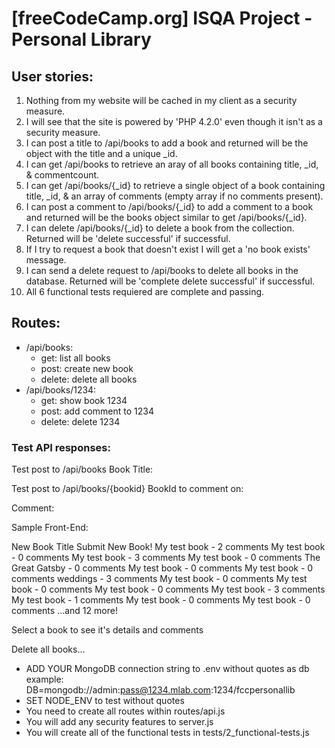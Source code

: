 # [freeCodeCamp.org] ISQA Project - Personal Library

## User stories:
1. Nothing from my website will be cached in my client as a security measure.
2. I will see that the site is powered by 'PHP 4.2.0' even though it isn't as a security measure.
3. I can post a title to /api/books to add a book and returned will be the object with the title and a unique _id.
4. I can get /api/books to retrieve an aray of all books containing title, _id, & commentcount.
5. I can get /api/books/{_id} to retrieve a single object of a book containing title, _id, & an array of comments (empty array if no comments present).
6. I can post a comment to /api/books/{_id} to add a comment to a book and returned will be the books object similar to get /api/books/{_id}.
7. I can delete /api/books/{_id} to delete a book from the collection. Returned will be 'delete successful' if successful.
8. If I try to request a book that doesn't exist I will get a 'no book exists' message.
9. I can send a delete request to /api/books to delete all books in the database. Returned will be 'complete delete successful' if successful.
10. All 6 functional tests requiered are complete and passing.

## Routes:
- /api/books:
  - get: list all books
  - post: create new book
  - delete: delete all books
- /api/books/1234:
  - get: show book 1234
  - post: add comment to 1234
  - delete: delete 1234
### Test API responses:
Test post to /api/books
Book Title:


Test post to /api/books/{bookid}
BookId to comment on:


Comment:


Sample Front-End:

New Book Title
  Submit New Book!
My test book - 2 comments
My test book - 0 comments
My test book - 3 comments
My test book - 0 comments
The Great Gatsby - 0 comments
My test book - 0 comments
My test book - 0 comments
weddings - 3 comments
My test book - 0 comments
My test book - 0 comments
My test book - 0 comments
My test book - 3 comments
My test book - 1 comments
My test book - 0 comments
My test book - 0 comments
...and 12 more!

Select a book to see it's details and comments

Delete all books...

- ADD YOUR MongoDB connection string to .env without quotes as db example: DB=mongodb://admin:pass@1234.mlab.com:1234/fccpersonallib
- SET NODE_ENV to test without quotes
- You need to create all routes within routes/api.js
- You will add any security features to server.js
- You will create all of the functional tests in tests/2_functional-tests.js
